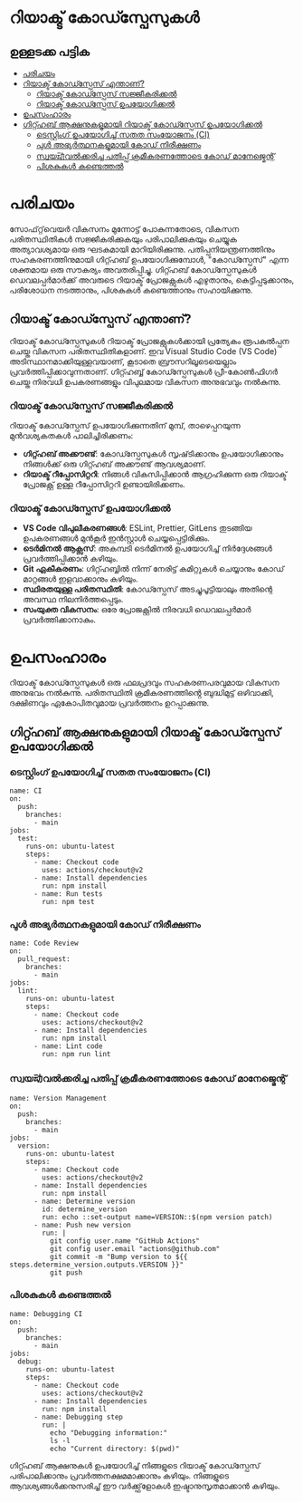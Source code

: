 # റിയാക്ട് കോഡ്സ്പേസുകൾ

## ഉള്ളടക്ക പട്ടിക
- [പരിചയം](#പരിചയം)
- [റിയാക്ട് കോഡ്സ്പേസ് എന്താണ്?](#റിയാക്ട്-കോഡ്സ്പേസ്-എന്താണ്)
  - [റിയാക്ട് കോഡ്സ്പേസ് സജ്ജീകരിക്കൽ](#റിയാക്ട്-കോഡ്സ്പേസ്-സജ്ജീകരിക്കൽ)
  - [റിയാക്ട് കോഡ്സ്പേസ് ഉപയോഗിക്കൽ](#റിയാക്ട്-കോഡ്സ്പേസ്-ഉപയോഗിക്കൽ)
- [ഉപസംഹാരം](#ഉപസംഹാരം)
- [ഗിറ്റ്ഹബ് ആക്ഷനുകളുമായി റിയാക്ട് കോഡ്സ്പേസ് ഉപയോഗിക്കൽ](#ഗിറ്റ്ഹബ്-ആക്ഷനുകളുമായി-റിയാക്ട്-കോഡ്സ്പേസ്-ഉപയോഗിക്കൽ)
  - [ടെസ്റ്റിംഗ് ഉപയോഗിച്ച് സതത സംയോജനം (CI)](#ടെസ്റ്റിംഗ്-ഉപയോഗിച്ച്-സതത-സംയോജനം-ci)
  - [പുൾ അഭ്യർത്ഥനകളുമായി കോഡ് നിരീക്ഷണം](#പുൾ-അഭ്യർത്ഥനകളുമായി-കോഡ്-നിരീക്ഷണം)
  - [സ്വയ动വൽക്കരിച്ച പതിപ്പ് ക്രമീകരണത്തോടെ കോഡ് മാനേജ്മെന്റ്](#സ്വയ动വൽക്കരിച്ച-പതിപ്പ്-ക്രമീകരണത്തോടെ-കോഡ്-മാനേജ്മെന്റ്)
  - [പിശകുകൾ കണ്ടെത്തൽ](#പിശകുകൾ-കണ്ടെത്തൽ)

# പരിചയം

സോഫ്‌റ്റ്‌വെയർ വികസനം മുന്നോട്ട് പോകുന്നതോടെ, വികസന പരിതസ്ഥിതികൾ സജ്ജീകരിക്കുകയും പരിപാലിക്കുകയും ചെയ്യുക അത്യാവശ്യമായ ഒരു ഘടകമായി മാറിയിരിക്കുന്നു. പതിപ്പനിയന്ത്രണത്തിനും സഹകരണത്തിനുമായി ഗിറ്റ്ഹബ് ഉപയോഗിക്കുമ്പോൾ, "കോഡ്സ്പേസ്" എന്ന ശക്തമായ ഒരു സൗകര്യം അവതരിപ്പിച്ചു. ഗിറ്റ്ഹബ് കോഡ്സ്പേസുകൾ ഡെവലപ്പർമാർക്ക് അവരുടെ റിയാക്ട് പ്രോജക്റ്റുകൾ എഴുതാനും, കെട്ടിപ്പടുക്കാനും, പരിശോധന നടത്താനും, പിശകുകൾ കണ്ടെത്താനും സഹായിക്കുന്നു.

## റിയാക്ട് കോഡ്സ്പേസ് എന്താണ്?

റിയാക്ട് കോഡ്സ്പേസുകൾ റിയാക്ട് പ്രോജക്റ്റുകൾക്കായി പ്രത്യേകം രൂപകൽപ്പന ചെയ്ത വികസന പരിതസ്ഥിതികളാണ്. ഇവ Visual Studio Code (VS Code) അടിസ്ഥാനമാക്കിയുള്ളവയാണ്, കൂടാതെ ബ്രൗസറിലൂടെയെല്ലാം പ്രവർത്തിപ്പിക്കാവുന്നതാണ്. ഗിറ്റ്ഹബ്ബ് കോഡ്സ്പേസുകൾ പ്രീ-കോൺഫിഗർ ചെയ്ത നിരവധി ഉപകരണങ്ങളും വിപുലമായ വികസന അനുഭവവും നൽകുന്നു.

### റിയാക്ട് കോഡ്സ്പേസ് സജ്ജീകരിക്കൽ

റിയാക്ട് കോഡ്സ്പേസ് ഉപയോഗിക്കുന്നതിന് മുമ്പ്, താഴെപ്പറയുന്ന മുൻവശ്യകതകൾ പാലിച്ചിരിക്കണം:

- **ഗിറ്റ്ഹബ് അക്കൗണ്ട്**: കോഡ്സ്പേസുകൾ സൃഷ്‌ടിക്കാനും ഉപയോഗിക്കാനും നിങ്ങൾക്ക് ഒരു ഗിറ്റ്ഹബ് അക്കൗണ്ട് ആവശ്യമാണ്.
- **റിയാക്ട് റീപ്പോസിറ്ററി**: നിങ്ങൾ വികസിപ്പിക്കാൻ ആഗ്രഹിക്കുന്ന ഒരു റിയാക്ട് പ്രോജക്റ്റ് ഉള്ള റീപ്പോസിറ്ററി ഉണ്ടായിരിക്കണം.

### റിയാക്ട് കോഡ്സ്പേസ് ഉപയോഗിക്കൽ

- **VS Code വിപുലീകരണങ്ങൾ**: ESLint, Prettier, GitLens തുടങ്ങിയ ഉപകരണങ്ങൾ മുൻ‌കൂർ ഇൻസ്റ്റാൾ ചെയ്യപ്പെട്ടിരിക്കും.
- **ടെർമിനൽ ആക്സസ്**: അകമ്പടി ടെർമിനൽ ഉപയോഗിച്ച് നിർദ്ദേശങ്ങൾ പ്രവർത്തിപ്പിക്കാൻ കഴിയും.
- **Git ഏകീകരണം**: ഗിറ്റ്ഹബ്ബിൽ നിന്ന് നേരിട്ട് കമിറ്റുകൾ ചെയ്യാനും കോഡ് മാറ്റങ്ങൾ ഇളവാക്കാനും കഴിയും.
- **സ്ഥിരതയുള്ള പരിതസ്ഥിതി**: കോഡ്സ്പേസ് അടച്ചുപൂട്ടിയാലും അതിന്റെ അവസ്ഥ നിലനിർത്തപ്പെടും.
- **സംയുക്ത വികസനം**: ഒരേ പ്രോജക്റ്റിൽ നിരവധി ഡെവലപ്പർമാർ പ്രവർത്തിക്കാനാകും.

# ഉപസംഹാരം

റിയാക്ട് കോഡ്സ്പേസുകൾ ഒരു ഫലപ്രദവും സഹകരണപരവുമായ വികസന അനുഭവം നൽകുന്നു. പരിതസ്ഥിതി ക്രമീകരണത്തിൻ്റെ ബുദ്ധിമുട്ട് ഒഴിവാക്കി, ദക്ഷിണവും ഏകോപിതവുമായ പ്രവർത്തനം ഉറപ്പാക്കുന്നു.

## ഗിറ്റ്ഹബ് ആക്ഷനുകളുമായി റിയാക്ട് കോഡ്സ്പേസ് ഉപയോഗിക്കൽ

### ടെസ്റ്റിംഗ് ഉപയോഗിച്ച് സതത സംയോജനം (CI)
```
name: CI
on:
  push:
    branches:
      - main
jobs:
  test:
    runs-on: ubuntu-latest
    steps:
      - name: Checkout code
        uses: actions/checkout@v2
      - name: Install dependencies
        run: npm install
      - name: Run tests
        run: npm test
```
### പുൾ അഭ്യർത്ഥനകളുമായി കോഡ് നിരീക്ഷണം
```
name: Code Review
on:
  pull_request:
    branches:
      - main
jobs:
  lint:
    runs-on: ubuntu-latest
    steps:
      - name: Checkout code
        uses: actions/checkout@v2
      - name: Install dependencies
        run: npm install
      - name: Lint code
        run: npm run lint
```
### സ്വയ动വൽക്കരിച്ച പതിപ്പ് ക്രമീകരണത്തോടെ കോഡ് മാനേജ്മെന്റ്
```
name: Version Management
on:
  push:
    branches:
      - main
jobs:
  version:
    runs-on: ubuntu-latest
    steps:
      - name: Checkout code
        uses: actions/checkout@v2
      - name: Install dependencies
        run: npm install
      - name: Determine version
        id: determine_version
        run: echo ::set-output name=VERSION::$(npm version patch)
      - name: Push new version
        run: |
          git config user.name "GitHub Actions"
          git config user.email "actions@github.com"
          git commit -m "Bump version to ${{ steps.determine_version.outputs.VERSION }}"
          git push
```
### പിശകുകൾ കണ്ടെത്തൽ
```
name: Debugging CI
on:
  push:
    branches:
      - main
jobs:
  debug:
    runs-on: ubuntu-latest
    steps:
      - name: Checkout code
        uses: actions/checkout@v2
      - name: Install dependencies
        run: npm install
      - name: Debugging step
        run: |
          echo "Debugging information:"
          ls -l
          echo "Current directory: $(pwd)"
```
ഗിറ്റ്ഹബ് ആക്ഷനുകൾ ഉപയോഗിച്ച് നിങ്ങളുടെ റിയാക്ട് കോഡ്സ്പേസ് പരിപാലിക്കാനും പ്രവർത്തനക്ഷമമാക്കാനും കഴിയും. നിങ്ങളുടെ ആവശ്യങ്ങൾക്കനുസരിച്ച് ഈ വർക്ക്ഫ്‌ളോകൾ ഇഷ്ടാനുസൃതമാക്കാൻ കഴിയും.


